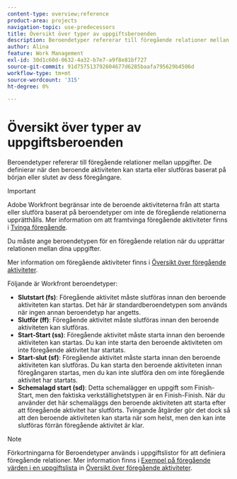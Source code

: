 ```yaml
---
content-type: overview;reference
product-area: projects
navigation-topic: use-predecessors
title: Översikt över typer av uppgiftsberoenden
description: Beroendetyper refererar till föregående relationer mellan uppgifter. De definierar när den beroende aktiviteten kan starta eller slutföras baserat på början eller slutet av dess föregångare.
author: Alina
feature: Work Management
exl-id: 30d1c60d-0632-4a32-b7e7-a9f8e81bf727
source-git-commit: 91d757513792604677d6285baafa795629b4506d
workflow-type: tm+mt
source-wordcount: '315'
ht-degree: 0%

---
```


# Översikt över typer av uppgiftsberoenden

<!-- Audited: 12/2023 -->

Beroendetyper refererar till föregående relationer mellan uppgifter. De definierar när den beroende aktiviteten kan starta eller slutföras baserat på början eller slutet av dess föregångare.

>[!IMPORTANT]
>
>Adobe Workfront begränsar inte de beroende aktiviteterna från att starta eller slutföra baserat på beroendetyper om inte de föregående relationerna upprätthålls. Mer information om att framtvinga föregående aktiviteter finns i [Tvinga föregående](../../../manage-work/tasks/use-prdcssrs/enforced-predecessors.md).

Du måste ange beroendetypen för en föregående relation när du upprättar relationen mellan dina uppgifter.

Mer information om föregående aktiviteter finns i [Översikt över föregående aktiviteter](../../../manage-work/tasks/use-prdcssrs/predecessors-overview.md).

Följande är Workfront beroendetyper:

* **Slutstart (fs)**: Föregående aktivitet måste slutföras innan den beroende aktiviteten kan startas. Det här är standardberoendetypen som används när ingen annan beroendetyp har angetts.
* **Slutför (ff)**: Föregående aktivitet måste slutföras innan den beroende aktiviteten kan slutföras.
* **Start-Start (ss)**: Föregående aktivitet måste starta innan den beroende aktiviteten kan startas. Du kan inte starta den beroende aktiviteten om inte föregående aktivitet har startats.
* **Start-slut (sf)**: Föregående aktivitet måste starta innan den beroende aktiviteten kan slutföras. Du kan starta den beroende aktiviteten innan föregångaren startas, men du kan inte slutföra den om inte föregående aktivitet har startats.
* **Schemalagd start (sd)**: Detta schemalägger en uppgift som Finish-Start, men den faktiska verkställighetstypen är en Finish-Finish. När du använder det här schemaläggs den beroende aktiviteten att starta efter att föregående aktivitet har slutförts. Tvingande åtgärder gör det dock så att den beroende aktiviteten kan starta när som helst, men den kan inte slutföras förrän föregående aktivitet är klar.

>[!NOTE]
>
>Förkortningarna för Beroendetyper används i uppgiftslistor för att definiera föregående relationer. Mer information finns i [Exempel på föregående värden i en uppgiftslista](/help/quicksilver/manage-work/tasks/use-prdcssrs/predecessors-overview.md#examples-of-predecessor-values-in-a-task-list) in [Översikt över föregående aktiviteter](/help/quicksilver/manage-work/tasks/use-prdcssrs/predecessors-overview.md).

